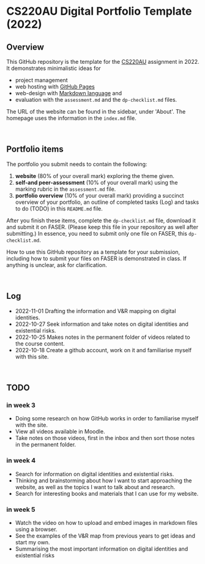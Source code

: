 # CS220AU Digital Portfolio Template (2022)
## Overview
This GitHub repository is the template for the [CS220AU](https://github.com/khofstadter/CS220AU) assignment in 2022. It demonstrates minimalistic ideas for 

- project management
- web hosting with [GitHub Pages](https://pages.github.com/) 
- web-design with [Markdown language](https://guides.github.com/features/mastering-markdown/) and
- evaluation with the `assessment.md` and the `dp-checklist.md` files. 

The URL of the website can be found in the sidebar, under 'About'. The homepage uses the information in the `index.md` file.

<br>

## Portfolio items
The portfolio you submit needs to contain the following:

1. **website** (80% of your overall mark) exploring the theme given.
2. **self-and peer-assessment** (10% of your overall mark) using the marking rubric in the `assessment.md` file.
3. **portfolio overview** (10% of your overall mark) providing a succinct overview of your portfolio, an outline of completed tasks (Log) and tasks to do (TODO) in this `README.md` file.

After you finish these items, complete the `dp-checklist.md` file, download it and submit it on FASER. (Please keep this file in your repository as well after submitting.) In essence, you need to submit only one file on FASER, this `dp-checklist.md`. 

How to use this GitHub repository as a template for your submission, including how to submit your files on FASER is demonstrated in class. If anything is unclear, ask for clarification. 

<br>

## Log

- 2022-11-01 Drafting the information and V&R mapping on digital identities.
- 2022-10-27 Seek information and take notes on digital identities and existential risks. 
- 2022-10-25 Makes notes in the permanent folder of videos related to the course content.
- 2022-10-18 Create a github account, work on it and familiarise myself with this site. 

 
<br>

## TODO
### in week 3
- Doing some research on how GitHub works in order to familiarise myself with the site.
- View all videos available in Moodle.
- Take notes on those videos, first in the inbox and then sort those notes in the permanent folder.
### in week 4
- Search for information on digital identities and existential risks.
- Thinking and brainstorming about how I want to start approaching the website, as well as the topics I want to talk about and research.
- Search for interesting books and materials that I can use for my website.
### in week 5
- Watch the video on how to upload and embed images in markdown files using a browser.
- See the examples of the V&R map from previous years to get ideas and start my own.
- Summarising the most important information on digital identities and existential risks 
